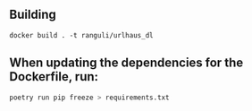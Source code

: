 ## Building
```
docker build . -t ranguli/urlhaus_dl
```

## When updating the dependencies for the Dockerfile, run:

```bash
poetry run pip freeze > requirements.txt
```

